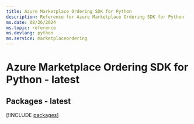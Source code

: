 ```yaml
---
title: Azure Marketplace Ordering SDK for Python
description: Reference for Azure Marketplace Ordering SDK for Python
ms.date: 08/26/2024
ms.topic: reference
ms.devlang: python
ms.service: marketplaceordering
---
```

# Azure Marketplace Ordering SDK for Python - latest
## Packages - latest
[!INCLUDE [packages](marketplace-ordering-index.md)]